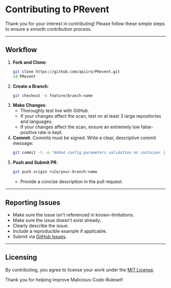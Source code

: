 # Contributing to PRevent

Thank you for your interest in contributing! 
Please follow these simple steps to ensure a smooth contribution process.

---

## Workflow
1. **Fork and Clone**:
    ```bash
    git clone https://github.com/apiiro/PRevent.git
    cd PRevent
    ```
2. **Create a Branch**:
    ```bash
    git checkout -b feature/branch-name
    ```
3. **Make Changes**:
    - Thoroughly test live with GitHub.
    - If your changes affect the scan, test on at least 3 large repositories and languages. 
    - If your changes affect the scan, ensure an extremely low false-positive rate is kept.
4. **Commit**:
    Commits must be signed.
    Write a clear, descriptive commit message:
    ```bash
    git commit -S -m "Added config parameters validation on container initialization"
    ```
5. **Push and Submit PR**:
    ```bash
    git push origin rule/your-branch-name
    ```
    - Provide a concise description in the pull request.

---

## Reporting Issues
- Make sure the issue isn't referenced in known-limitations.
- Make sure the issue doesn't exist already.
- Clearly describe the issue.
- Include a reproducible example if applicable.
- Submit via [GitHub Issues](https://github.com/apiiro/PRevent/issues).

---

## Licensing
By contributing, you agree to license your work under the [MIT License](LICENSE).

Thank you for helping improve Malicious-Code-Ruleset!
